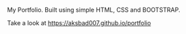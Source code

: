 My Portfolio. Built using simple HTML, CSS and BOOTSTRAP.

Take a look at https://aksbad007.github.io/portfolio
